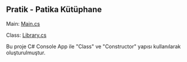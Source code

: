 ## Pratik - Patika Kütüphane

Main: [Main.cs](https://github.com/batuhan-uzun/PatikaLibrary/blob/master/Main.cs)

Class: [Library.cs](https://github.com/batuhan-uzun/PatikaLibrary/blob/master/Library.cs)

Bu proje C# Console App ile "Class" ve "Constructor" yapısı kullanılarak oluşturulmuştur.
